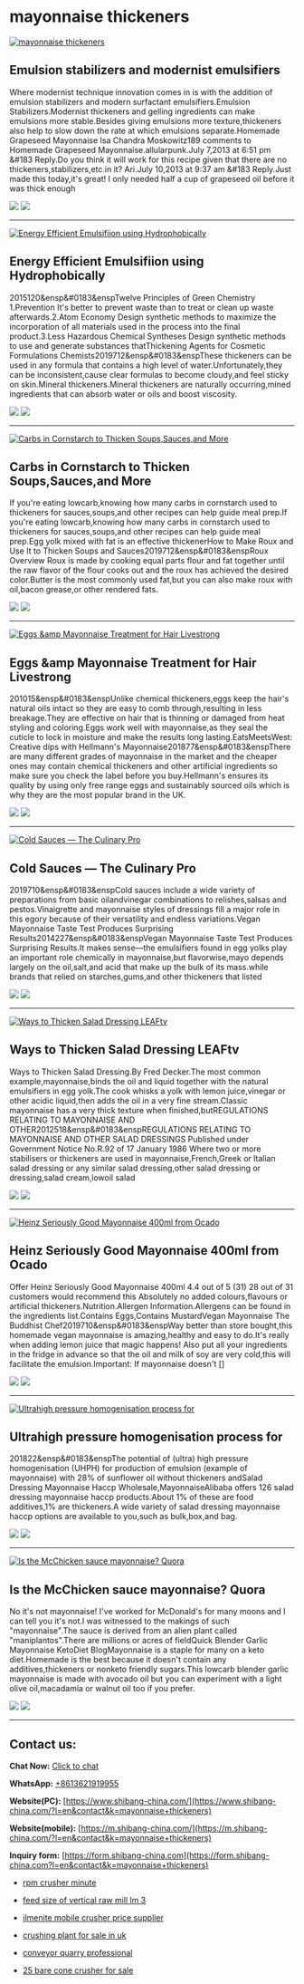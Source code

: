 # mayonnaise thickeners

<a href="https://swt.shibang-china.com/?l=en&img&k=mayonnaise+thickeners" target="_blank">![mayonnaise thickeners](http://static.shibang-china.com/all-800x300/664.jpg)</a>

## Emulsion stabilizers and modernist emulsifiers
Where modernist technique innovation comes in is with the addition of emulsion stabilizers and modern surfactant emulsifiers.Emulsion Stabilizers.Modernist thickeners and gelling ingredients can make emulsions more stable.Besides giving emulsions more texture,thickeners also help to slow down the rate at which emulsions separate.Homemade Grapeseed Mayonnaise Isa Chandra Moskowitz189 comments to Homemade Grapeseed Mayonnaise.allularpunk.July 7,2013 at 6:51 pm &#183 Reply.Do you think it will work for this recipe given that there are no thickeners,stabilizers,etc.in it? Ari.July 10,2013 at 9:37 am &#183 Reply.Just made this today,it's great! I only needed half a cup of grapeseed oil before it was thick enough


<a href="https://whatsapp.shibangsoft.com/WhatsApp.php" target="_blank" title="WhatsApp">![](http://static.shibang-china.com/icon/whatsapp.png)</a> <a href="https://swt.shibang-china.com/?l=en&icon&k=mayonnaise+thickeners" target="_blank">![](http://static.shibang-china.com/icon/chat-en.png)</a>

---

<a href="https://swt.shibang-china.com/?l=en&img&k=mayonnaise+thickeners" target="_blank">![Energy Efficient Emulsifiion using Hydrophobically](http://static.shibang-china.com/all-800x300/255.jpg)</a>

## Energy Efficient Emulsifiion using Hydrophobically
2015120&ensp&#0183&enspTwelve Principles of Green Chemistry 1.Prevention It's better to prevent waste than to treat or clean up waste afterwards.2.Atom Economy Design synthetic methods to maximize the incorporation of all materials used in the process into the final product.3.Less Hazardous Chemical Syntheses Design synthetic methods to use and generate substances thatThickening Agents for Cosmetic Formulations Chemists2019712&ensp&#0183&enspThese thickeners can be used in any formula that contains a high level of water.Unfortunately,they can be inconsistent,cause clear formulas to become cloudy,and feel sticky on skin.Mineral thickeners.Mineral thickeners are naturally occurring,mined ingredients that can absorb water or oils and boost viscosity.


<a href="https://whatsapp.shibangsoft.com/WhatsApp.php" target="_blank" title="WhatsApp">![](http://static.shibang-china.com/icon/whatsapp.png)</a> <a href="https://swt.shibang-china.com/?l=en&icon&k=mayonnaise+thickeners" target="_blank">![](http://static.shibang-china.com/icon/chat-en.png)</a>

---

<a href="https://swt.shibang-china.com/?l=en&img&k=mayonnaise+thickeners" target="_blank">![Carbs in Cornstarch to Thicken Soups,Sauces,and More](http://static.shibang-china.com/all-800x300/368.jpg)</a>

## Carbs in Cornstarch to Thicken Soups,Sauces,and More
If you're eating lowcarb,knowing how many carbs in cornstarch used to thickeners for sauces,soups,and other recipes can help guide meal prep.If you're eating lowcarb,knowing how many carbs in cornstarch used to thickeners for sauces,soups,and other recipes can help guide meal prep.Egg yolk mixed with fat is an effective thickenerHow to Make Roux and Use It to Thicken Soups and Sauces2019712&ensp&#0183&enspRoux Overview Roux is made by cooking equal parts flour and fat together until the raw flavor of the flour cooks out and the roux has achieved the desired color.Butter is the most commonly used fat,but you can also make roux with oil,bacon grease,or other rendered fats.


<a href="https://whatsapp.shibangsoft.com/WhatsApp.php" target="_blank" title="WhatsApp">![](http://static.shibang-china.com/icon/whatsapp.png)</a> <a href="https://swt.shibang-china.com/?l=en&icon&k=mayonnaise+thickeners" target="_blank">![](http://static.shibang-china.com/icon/chat-en.png)</a>

---

<a href="https://swt.shibang-china.com/?l=en&img&k=mayonnaise+thickeners" target="_blank">![Eggs &amp Mayonnaise Treatment for Hair Livestrong](http://static.shibang-china.com/all-800x300/1172.jpg)</a>

## Eggs &amp Mayonnaise Treatment for Hair Livestrong
201015&ensp&#0183&enspUnlike chemical thickeners,eggs keep the hair's natural oils intact so they are easy to comb through,resulting in less breakage.They are effective on hair that is thinning or damaged from heat styling and coloring.Eggs work well with mayonnaise,as they seal the cuticle to lock in moisture and make the results long lasting.EatsMeetsWest: Creative dips with Hellmann's Mayonnaise201877&ensp&#0183&enspThere are many different grades of mayonnaise in the market and the cheaper ones may contain chemical thickeners and other artificial ingredients so make sure you check the label before you buy.Hellmann's ensures its quality by using only free range eggs and sustainably sourced oils which is why they are the most popular brand in the UK.


<a href="https://whatsapp.shibangsoft.com/WhatsApp.php" target="_blank" title="WhatsApp">![](http://static.shibang-china.com/icon/whatsapp.png)</a> <a href="https://swt.shibang-china.com/?l=en&icon&k=mayonnaise+thickeners" target="_blank">![](http://static.shibang-china.com/icon/chat-en.png)</a>

---

<a href="https://swt.shibang-china.com/?l=en&img&k=mayonnaise+thickeners" target="_blank">![Cold Sauces — The Culinary Pro](http://static.shibang-china.com/all-800x300/704.jpg)</a>

## Cold Sauces — The Culinary Pro
2019710&ensp&#0183&enspCold sauces include a wide variety of preparations from basic oilandvinegar combinations to relishes,salsas and pestos.Vinaigrette and mayonnaise styles of dressings fill a major role in this egory because of their versatility and endless variations.Vegan Mayonnaise Taste Test Produces Surprising Results2014227&ensp&#0183&enspVegan Mayonnaise Taste Test Produces Surprising Results.It makes sense—the emulsifiers found in egg yolks play an important role chemically in mayonnaise,but flavorwise,mayo depends largely on the oil,salt,and acid that make up the bulk of its mass.while brands that relied on starches,gums,and other thickeners that listed


<a href="https://whatsapp.shibangsoft.com/WhatsApp.php" target="_blank" title="WhatsApp">![](http://static.shibang-china.com/icon/whatsapp.png)</a> <a href="https://swt.shibang-china.com/?l=en&icon&k=mayonnaise+thickeners" target="_blank">![](http://static.shibang-china.com/icon/chat-en.png)</a>

---

<a href="https://swt.shibang-china.com/?l=en&img&k=mayonnaise+thickeners" target="_blank">![Ways to Thicken Salad Dressing LEAFtv](http://static.shibang-china.com/all-800x300/1131.jpg)</a>

## Ways to Thicken Salad Dressing LEAFtv
Ways to Thicken Salad Dressing.By Fred Decker.The most common example,mayonnaise,binds the oil and liquid together with the natural emulsifiers in egg yolk.The cook whisks a yolk with lemon juice,vinegar or other acidic liquid,then adds the oil in a very fine stream.Classic mayonnaise has a very thick texture when finished,butREGULATIONS RELATING TO MAYONNAISE AND OTHER2012518&ensp&#0183&enspREGULATIONS RELATING TO MAYONNAISE AND OTHER SALAD DRESSINGS Published under Government Notice No.R.92 of 17 January 1986 Where two or more stabilisers or thickeners are used in mayonnaise,French,Greek or ltalian salad dressing or any similar salad dressing,other salad dressing or dressing,salad cream,lowoil salad


<a href="https://whatsapp.shibangsoft.com/WhatsApp.php" target="_blank" title="WhatsApp">![](http://static.shibang-china.com/icon/whatsapp.png)</a> <a href="https://swt.shibang-china.com/?l=en&icon&k=mayonnaise+thickeners" target="_blank">![](http://static.shibang-china.com/icon/chat-en.png)</a>

---

<a href="https://swt.shibang-china.com/?l=en&img&k=mayonnaise+thickeners" target="_blank">![Heinz Seriously Good Mayonnaise 400ml from Ocado](http://static.shibang-china.com/all-800x300/957.jpg)</a>

## Heinz Seriously Good Mayonnaise 400ml from Ocado
Offer Heinz Seriously Good Mayonnaise 400ml 4.4 out of 5 (31) 28 out of 31 customers would recommend this Absolutely no added colours,flavours or artificial thickeners.Nutrition.Allergen Information.Allergens can be found in the ingredients list.Contains Eggs,Contains MustardVegan Mayonnaise The Buddhist Chef2019710&ensp&#0183&enspWay better than store bought,this homemade vegan mayonnaise is amazing,healthy and easy to do.It's really when adding lemon juice that magic happens! Also put all your ingredients in the fridge in advance so that the oil and milk of soy are very cold,this will facilitate the emulsion.Important: If mayonnaise doesn't []


<a href="https://whatsapp.shibangsoft.com/WhatsApp.php" target="_blank" title="WhatsApp">![](http://static.shibang-china.com/icon/whatsapp.png)</a> <a href="https://swt.shibang-china.com/?l=en&icon&k=mayonnaise+thickeners" target="_blank">![](http://static.shibang-china.com/icon/chat-en.png)</a>

---

<a href="https://swt.shibang-china.com/?l=en&img&k=mayonnaise+thickeners" target="_blank">![Ultrahigh pressure homogenisation process for](http://static.shibang-china.com/all-800x300/993.jpg)</a>

## Ultrahigh pressure homogenisation process for
201822&ensp&#0183&enspThe potential of (ultra) high pressure homogenisation (UHPH) for production of emulsion (example of mayonnaise) with 28% of sunflower oil without thickeners andSalad Dressing Mayonnaise Haccp Wholesale,MayonnaiseAlibaba offers 126 salad dressing mayonnaise haccp products.About 1% of these are food additives,1% are thickeners.A wide variety of salad dressing mayonnaise haccp options are available to you,such as bulk,box,and bag.


<a href="https://whatsapp.shibangsoft.com/WhatsApp.php" target="_blank" title="WhatsApp">![](http://static.shibang-china.com/icon/whatsapp.png)</a> <a href="https://swt.shibang-china.com/?l=en&icon&k=mayonnaise+thickeners" target="_blank">![](http://static.shibang-china.com/icon/chat-en.png)</a>

---

<a href="https://swt.shibang-china.com/?l=en&img&k=mayonnaise+thickeners" target="_blank">![Is the McChicken sauce mayonnaise? Quora](http://static.shibang-china.com/all-800x300/845.jpg)</a>

## Is the McChicken sauce mayonnaise? Quora
No it's not mayonnaise! I've worked for McDonald's for many moons and I can tell you it's not.I was witnessed to the makings of such "mayonnaise".The sauce is derived from an alien plant called "maniplantos".There are millions or acres of fieldQuick Blender Garlic Mayonnaise KetoDiet BlogMayonnaise is a staple for many on a keto diet.Homemade is the best because it doesn't contain any additives,thickeners or nonketo friendly sugars.This lowcarb blender garlic mayonnaise is made with avocado oil but you can experiment with a light olive oil,macadamia or walnut oil too if you prefer.


<a href="https://whatsapp.shibangsoft.com/WhatsApp.php" target="_blank" title="WhatsApp">![](http://static.shibang-china.com/icon/whatsapp.png)</a> <a href="https://swt.shibang-china.com/?l=en&icon&k=mayonnaise+thickeners" target="_blank">![](http://static.shibang-china.com/icon/chat-en.png)</a>

---
## Contact us:

**Chat Now:** [Click to chat](https://swt.shibang-china.com?l=en&contact&k=mayonnaise+thickeners)

**WhatsApp:**  [+8613621919955](https://whatsapp.shibangsoft.com/WhatsApp.php)

**Website(PC):** [https://www.shibang-china.com/](https://www.shibang-china.com/?l=en&contact&k=mayonnaise+thickeners)

**Website(mobile):** [https://m.shibang-china.com/](https://m.shibang-china.com/?l=en&contact&k=mayonnaise+thickeners)

**Inquiry form:** [https://form.shibang-china.com](https://form.shibang-china.com?l=en&contact&k=mayonnaise+thickeners)

* [rpm crusher minute](../122/rpm%20crusher%20minute.md)

* [feed size of vertical raw mill lm 3](../111/feed%20size%20of%20vertical%20raw%20mill%20lm%203.md)

* [ilmenite mobile crusher price supplier](../115/ilmenite%20mobile%20crusher%20price%20supplier.md)

* [crushing plant for sale in uk](../121/crushing%20plant%20for%20sale%20in%20uk.md)

* [conveyor quarry professional](../115/conveyor%20quarry%20professional.md)

* [25 bare cone crusher for sale](../123/25%20bare%20cone%20crusher%20for%20sale.md)